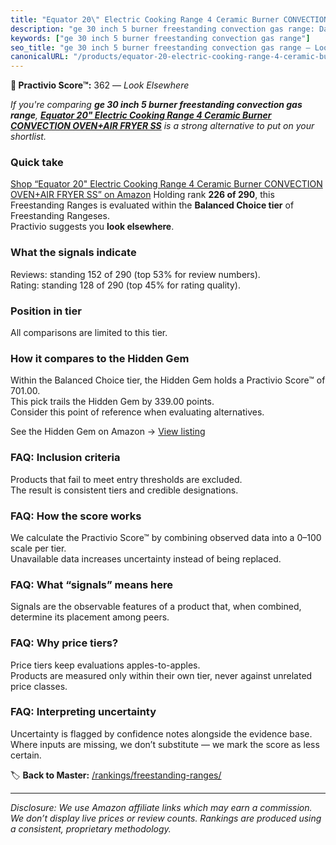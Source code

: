 ```yaml
---
title: "Equator 20\" Electric Cooking Range 4 Ceramic Burner CONVECTION OVEN+AIR FRYER SS"
description: "ge 30 inch 5 burner freestanding convection gas range: Data-driven ranking using the Practivio Score™. Positioned by quality, value, demand, findability, momen…"
keywords: ["ge 30 inch 5 burner freestanding convection gas range"]
seo_title: "ge 30 inch 5 burner freestanding convection gas range — Look Elsewhere (2025)"
canonicalURL: "/products/equator-20-electric-cooking-range-4-ceramic-burner-convection-ovenair-fryer-ss-B0D33VMXZK/"
---
```


**🚫 Practivio Score™:** 362 — _Look Elsewhere_


*If you're comparing **ge 30 inch 5 burner freestanding convection gas range**, **[Equator 20" Electric Cooking Range 4 Ceramic Burner CONVECTION OVEN+AIR FRYER SS](https://www.amazon.com/dp/B0D33VMXZK?tag=practivio-20)** is a strong alternative to put on your shortlist.*
### Quick take
[Shop “Equator 20" Electric Cooking Range 4 Ceramic Burner CONVECTION OVEN+AIR FRYER SS” on Amazon](https://www.amazon.com/dp/B0D33VMXZK?tag=practivio-20)
Holding rank **226 of 290**, this Freestanding Ranges is evaluated within the **Balanced Choice tier** of Freestanding Rangeses.  
Practivio suggests you **look elsewhere**.

### What the signals indicate
Reviews: standing 152 of 290 (top 53% for review numbers).  
Rating: standing 128 of 290 (top 45% for rating quality).  

### Position in tier
All comparisons are limited to this tier.

### How it compares to the Hidden Gem
Within the Balanced Choice tier, the Hidden Gem holds a Practivio Score™ of 701.00.  
This pick trails the Hidden Gem by 339.00 points.  
Consider this point of reference when evaluating alternatives.  

See the Hidden Gem on Amazon → [View listing](https://www.amazon.com/dp/B07FWRTVYZ?tag=practivio-20)

### FAQ: Inclusion criteria
Products that fail to meet entry thresholds are excluded.  
The result is consistent tiers and credible designations.

### FAQ: How the score works
We calculate the Practivio Score™ by combining observed data into a 0–100 scale per tier.  
Unavailable data increases uncertainty instead of being replaced.

### FAQ: What “signals” means here
Signals are the observable features of a product that, when combined, determine its placement among peers.

### FAQ: Why price tiers?
Price tiers keep evaluations apples-to-apples.  
Products are measured only within their own tier, never against unrelated price classes.

### FAQ: Interpreting uncertainty
Uncertainty is flagged by confidence notes alongside the evidence base.  
Where inputs are missing, we don’t substitute — we mark the score as less certain.


🏷️ **Back to Master:** [/rankings/freestanding-ranges/](/rankings/freestanding-ranges/)

---
_Disclosure: We use Amazon affiliate links which may earn a commission. We don’t display live prices or review counts. Rankings are produced using a consistent, proprietary methodology._
